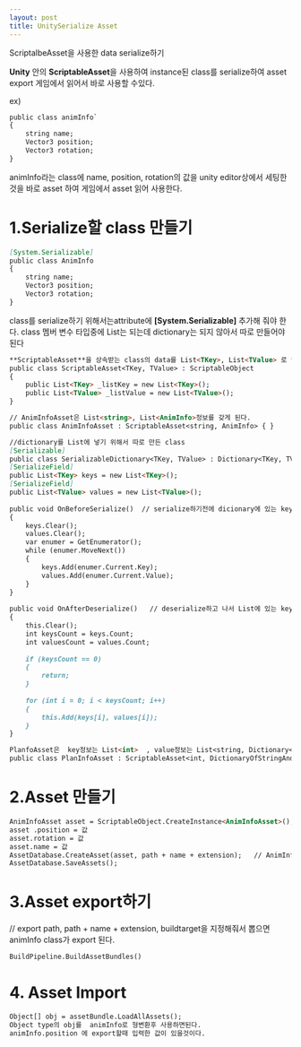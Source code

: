 ```yaml
---
layout: post
title: UnitySerialize Asset
---
```

	
ScriptalbeAsset을 사용한 data serialize하기   

**Unity** 안의 **ScriptableAsset**을 사용하여 instance된 class를 serialize하여 asset export 게임에서 읽어서 바로 사용할 수있다.

ex)  

```markdown
public class animInfo`
{ 
	string name; 
	Vector3 position;
	Vector3 rotation; 
}
```

animInfo라는 class에 name, position, rotation의 값을 unity editor상에서 세팅한것을 바로 asset 하여 게임에서 asset 읽어 사용한다.
 
# 1.Serialize할 class 만들기

```markdown
[System.Serializable]
public class AnimInfo
{ 
	string name; 
	Vector3 position;
	Vector3 rotation; 
}
```

class를 serialize하기 위해서는attribute에 **[System.Serializable]** 추가해 줘야 한다.   class 멤버 변수 타입중에  List는 되는데 dictionary는 되지 않아서 따로 만들어야된다

```markdown
**ScriptableAsset**을 상속받는 class의 data를 List<TKey>, List<TValue> 로 만듬.
public class ScriptableAsset<TKey, TValue> : ScriptableObject 
{    
	public List<TKey> _listKey = new List<TKey>();    
	public List<TValue> _listValue = new List<TValue>();
}
```
 
```markdown
// AnimInfoAsset은 List<string>, List<AnimInfo>정보를 갖게 된다.
public class AnimInfoAsset : ScriptableAsset<string, AnimInfo> { } 
```

```markdown
//dictionary를 List에 넣기 위해서 따로 만든 class
[Serializable] 
public class SerializableDictionary<TKey, TValue> : Dictionary<TKey, TValue>, ISerializationCallbackReceiver  
[SerializeField]   
public List<TKey> keys = new List<TKey>(); 
[SerializeField]    
public List<TValue> values = new List<TValue>();
 
public void OnBeforeSerialize()  // serialize하기전에 dicionary에 있는 key값과 value를 옮겨 넣는다.
{  
	keys.Clear();       
	values.Clear();
	var enumer = GetEnumerator();       
	while (enumer.MoveNext())       
	{
		keys.Add(enumer.Current.Key);            
		values.Add(enumer.Current.Value);        
	}    
}
 
public void OnAfterDeserialize()   // deserialize하고 나서 List에 있는 key값과 value를 dictionary에 옮겨 넣는다.
{   
	this.Clear();
	int keysCount = keys.Count;       
	int valuesCount = values.Count;       
	
	if (keysCount == 0)       
	{           
		return;       
	}
	
	for (int i = 0; i < keysCount; i++)     
	{          
		this.Add(keys[i], values[i]);    
	}
}

PlanfoAsset은  key정보는 List<int>  , value정보는 List<string, Dictionary<string, string>>을 갖게 된다.
public class PlanInfoAsset : ScriptableAsset<int, DictionaryOfStringAndString> { }  
 ```
 
# 2.Asset 만들기
 
```markdown
AnimInfoAsset asset = ScriptableObject.CreateInstance<AnimInfoAsset>(); 
asset .position = 값
asset.rotation = 값
asset.name = 값
AssetDatabase.CreateAsset(asset, path + name + extension);   // AnimInfo정보가 있는 .asset파일을 path 경로 name.extention 으로 생성
AssetDatabase.SaveAssets();
```

# 3.Asset export하기

// export path, path + name + extension, buildtarget을 지정해줘서 뽑으면 animInfo class가 export 된다.
```markdown
BuildPipeline.BuildAssetBundles() 
```

# 4. Asset Import

```markdown
Object[] obj = assetBundle.LoadAllAssets();
Object type의 obj를  animInfo로 형변환후 사용하면된다.
animInfo.position 에 export할때 입력한 값이 있을것이다.
```
